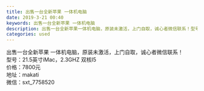```yaml
---
title: 出售一台全新苹果 一体机电脑
date: 2019-3-21 00:40
keywords: 出售一台全新苹果 一体机电脑
description: 出售一台全新苹果一体机电脑，原装未激活，上门自取，诚心者微信联系！型号：21.5英寸iMac，2.3GHZ双核I5价格：7800元地址：makati微信：sxt_7758520
categories: used
---
```

<td class="t_f" id="postmessage_3270089">

出售一台全新苹果 一体机电脑，原装未激活，上门自取，诚心者微信联系！<br/>
型号：21.5英寸iMac，2.3GHZ 双核I5<br/>
价格：7800元<br/>
地址：makati <br/>
微信：sxt_7758520</td>
